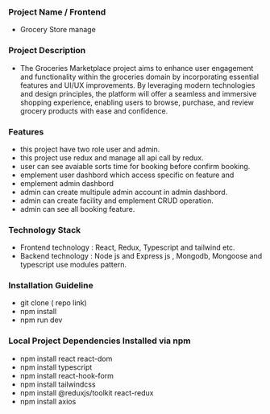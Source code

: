### Project Name / Frontend 
* Grocery Store manage



### Project Description
* The Groceries Marketplace project aims to enhance user engagement and functionality within the groceries domain by incorporating essential features and UI/UX improvements. By leveraging modern technologies and design principles, the platform will offer a seamless and immersive shopping experience, enabling users to browse, purchase, and review grocery products with ease and confidence.

### Features
* this project have two role user and admin.
* this project use redux and manage all api call by redux. 
* user can see avaiable sorts time for booking before confirm booking.
* emplement user dashbord which access specific on feature and
* emplement admin dashbord 
* admin can create multipule admin account in admin dashbord.
* admin can create facility and emplement CRUD operation.
* admin can see all booking feature.

### Technology Stack
* Frontend technology : React, Redux, Typescript and tailwind etc.
* Backend technology : Node js and Express js , Mongodb, Mongoose and typescript use modules pattern.

### Installation Guideline 
* git clone ( repo link)
* npm install
* npm run dev


### Local Project Dependencies Installed via npm
* npm install react react-dom
* npm install typescript
* npm install react-hook-form
* npm install tailwindcss
* npm install @reduxjs/toolkit react-redux
* npm install axios



